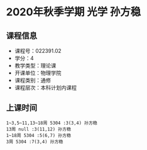 # 2020年秋季学期 光学 孙方稳






## 课程信息

- 课程号：022391.02
- 学分：4
- 教学类型：理论课
- 开课单位：物理学院
- 课程类别：通修
- 课程层次：本科计划内课程

## 上课时间

```
1~3,5~11,13~18周 5304 :3(3,4) 孙方稳
13周 null :3(11,12) 孙方稳
1~18周 5304 :5(6,7) 孙方稳
3周 5304 :7(3,4) 孙方稳
```

